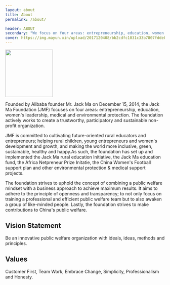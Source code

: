 ```yaml
---
layout: about
title: About
permalink: /about/

header: ABOUT
secondary: "We focus on four areas: entrepreneurship, education, women’s leadership, medical and environmental protection"
cover: https://img.mayun.xin/upload/2017120408/bb2cdfc1031c33b7807fddeb877955b4.jpg
---
```


<img src="https://img.mayun.xin/upload/2018082107/caf37d26fdc7a73f428ab7e361e334a1.png" style="width: 150px"/>

Founded by Alibaba founder Mr. Jack Ma on December 15, 2014, the Jack Ma Foundation (JMF) focuses on four areas: entrepreneurship, education, women's leadership, medical and environmental protection. The foundation actively works to create a trustworthy, participatory and sustainable non-profit organization.

JMF is committed to cultivating future-oriented rural educators and entrepreneurs; helping rural children, young entrepreneurs and women's development and growth, and making the world more inclusive, green, sustainable, healthy and happy.As such, the foundation has set up and implemented the Jack Ma rural education Initiative, the Jack Ma education fund, the Africa Netpreneur Prize Initatie, the China Women's Football support plan and other environmental protection & medical support projects. 

The foundation strives to uphold the concept of combining a public welfare mindset with a business approach to achieve maximum results. It aims to adhere to the principle of openness and transparency; to not only focus on training a professional and efficient public welfare team but to also awaken a group of like-minded people. Lastly, the foundation strives to make contributions to China's public welfare.


## Vision Statement

Be an innovative public welfare organization with ideals, ideas, methods and principles.

## Values

Customer First, Team Work, Embrace Change, Simplicity, Professionalism and Honesty.